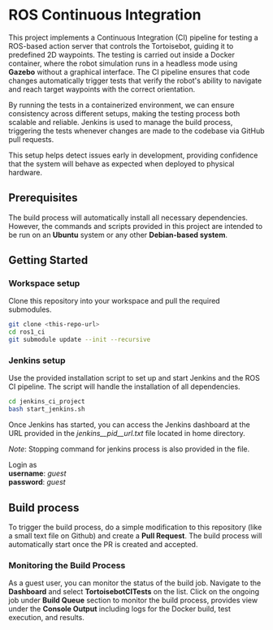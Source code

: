 # ROS Continuous Integration

This project implements a Continuous Integration (CI) pipeline for testing a ROS-based action server that controls the Tortoisebot, guiding it to predefined 2D waypoints. The testing is carried out inside a Docker container, where the robot simulation runs in a headless mode using **Gazebo** without a graphical interface. The CI pipeline ensures that code changes automatically trigger tests that verify the robot's ability to navigate and reach target waypoints with the correct orientation.

By running the tests in a containerized environment, we can ensure consistency across different setups, making the testing process both scalable and reliable. Jenkins is used to manage the build process, triggering the tests whenever changes are made to the codebase via GitHub pull requests.

This setup helps detect issues early in development, providing confidence that the system will behave as expected when deployed to physical hardware.

## Prerequisites

The build process will automatically install all necessary dependencies. However, the commands and scripts provided in this project are intended to be run on an **Ubuntu** system or any other **Debian-based system**.

## Getting Started

### Workspace setup

Clone this repository into your workspace and pull the required submodules.

```bash
git clone <this-repo-url>
cd ros1_ci
git submodule update --init --recursive
```

### Jenkins setup

Use the provided installation script to set up and start Jenkins and the ROS CI pipeline. The script will handle the installation of all dependencies.

```bash
cd jenkins_ci_project
bash start_jenkins.sh
```

Once Jenkins has started, you can access the Jenkins dashboard at the URL provided in the *jenkins__pid__url.txt* file located in home directory.

*Note*: Stopping command for jenkins process is also provided in the file.

Login as \
**username**: *guest* \
**password**: *guest*

## Build process

To trigger the build process, do a simple modification to this repository (like a small text file on Github) and create a **Pull Request**. The build process will automatically start once the PR is created and accepted.

### Monitoring the Build Process

As a guest user, you can monitor the status of the build job. Navigate to the **Dashboard** and select **TortoisebotCITests** on the list. Click on the ongoing job under **Build Queue** section to monitor the build process, provides view under the **Console Output** including logs for the Docker build, test execution, and results.
